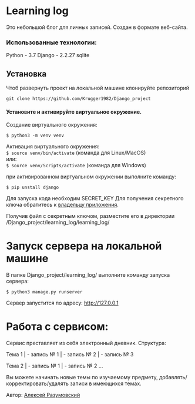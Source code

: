 # Learning log
Это небольшой блог для личных записей.
Создан в формате веб-сайта.

### Использованные технологии:

Python - 3.7
Django - 2.2.27
sqlite



## Установка

Чтоб развернуть проект на локальной машине клонируйте репозиторий 

```git clone https://github.com/Krugger1982/Django_project```

#### Установите и активируйте виртуальное окружение.  

Cоздание виртуального окружения:  
```
$ python3 -m venv venv
```

Активация виртуального окружения:  
```$ source venv/bin/activate``` (команда для Linux/MacOS)  
или:  
```$ source venv/Scripts/activate``` (команда для Windows)  

при активированном виртуальном окружении выполните команду: 

```$ pip unstall django ```

Для запуска кода необходим SECRET_KEY
Для получения секретного ключа обратитесь к [владельцу приложения](https://vk.com/razumovsky1982).

Получив файл с секретным ключом, разместите его в директории /Django_project/learning_log/learning_log/

# Запуск сервера на локальной машине 
В папке Django_project/learning_log/ выполните команду запуска сервера:  

```$ python3 manage.py runserver ```  

Сервер запустится по адресу: http://127.0.0.1

# Работа с сервисом:
Сервис преставляет из себя электронный дневник.
Структура:

Тема 1 | -  запись № 1
       | -  запись № 2
       | -  запись № 3
       
Тема 2 | -  запись № 1
       | -  запись № 2
       ...
       
Вы можете начинать новые темы по изучаемому предмету, добавлять/корректировать/удалять записи в имеющихся темах.

Автор: [Алексей Разумовский](https://vk.com/razumovsky1982) 
